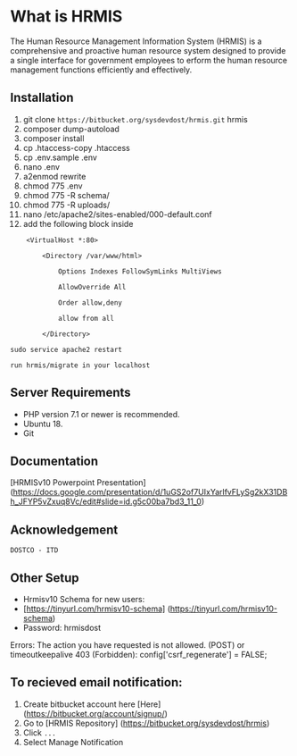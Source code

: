 What is HRMIS
==================

The Human Resource Management Information System (HRMIS) is a comprehensive and proactive human resource system designed to provide a single interface for government employees to erform the human resource management functions efficiently and effectively.



Installation
------------------
1.	git clone `https://bitbucket.org/sysdevdost/hrmis.git` hrmis
2.	composer dump-autoload
3.	composer install
4.	cp .htaccess-copy .htaccess
5.	cp .env.sample .env
6.	nano .env
7.	a2enmod rewrite
8.	chmod 775 .env
9.	chmod 775 -R schema/
10.	chmod 775 -R uploads/
11.	nano /etc/apache2/sites-enabled/000-default.conf
12.	add the following block inside

```
	<VirtualHost *:80>

		<Directory /var/www/html>

			Options Indexes FollowSymLinks MultiViews

			AllowOverride All

			Order allow,deny

			allow from all

		</Directory>

```
```sudo service apache2 restart```


```run hrmis/migrate in your localhost```

Server Requirements
------------------

* PHP version 7.1 or newer is recommended.
* Ubuntu 18.
* Git
 
Documentation
------------------

 [HRMISv10 Powerpoint Presentation] (https://docs.google.com/presentation/d/1uGS2of7UIxYarlfvFLySg2kX31DBh_JFYP5vZxuq8Vc/edit#slide=id.g5c00ba7bd3_11_0)
 
Acknowledgement
------------------

	DOSTCO - ITD

Other Setup
------------------

* Hrmisv10 Schema for new users:
* [https://tinyurl.com/hrmisv10-schema] (https://tinyurl.com/hrmisv10-schema)
* Password: hrmisdost

Errors:
	  The action you have requested is not allowed. (POST) or timeoutkeepalive 403 (Forbidden):
		config['csrf_regenerate'] = FALSE;

To recieved email notification:
------------------

1. Create bitbucket account here [Here] (https://bitbucket.org/account/signup/)
2. Go to [HRMIS Repository] (https://bitbucket.org/sysdevdost/hrmis)
3. Click `...`
4. Select Manage Notification